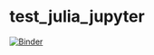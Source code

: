 # test_julia_jupyter


[![Binder](https://mybinder.org/badge_logo.svg)](https://mybinder.org/v2/gh/tim-au/test_julia_jupyter/HEAD)
